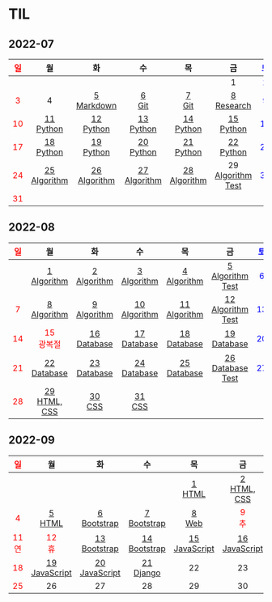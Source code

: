 # TIL

## 2022-07
| <span style="color: red">일</span> |                       월                       |                       화                        |                       수                       |                       목                       |                              금                              | <span style="color: blue">토</span> |
| :--------------------------------: | :--------------------------------------------: | :---------------------------------------------: | :--------------------------------------------: | :--------------------------------------------: | :----------------------------------------------------------: | :---------------------------------: |
|                                    |                                                |                                                 |                                                |                                                |                              1                               | <span style="color: blue">2</span>  |
| <span style="color: red">3</span>  |                       4                        | [5<br/>Markdown](./Markdown/마크다운%20문법.md) |           [6<br/>Git](./Git/Git.md)            |           [7<br/>Git](./Git/Git2.md)           |           [8<br/>Research](./Research/research.md)           | <span style="color: blue">9</span>  |
| <span style="color: red">10</span> |     [11<br/>Python](./Python/Python01.md)      |      [12<br/>Python](./Python/Python02.md)      |     [13<br/>Python](./Python/Python03.md)      |     [14<br/>Python](./Python/Python04.md)      |            [15<br/>Python](./Python/Python05.md)             | <span style="color: blue">16</span> |
| <span style="color: red">17</span> |     [18<br/>Python](./Python/Python06.md)      |      [19<br/>Python](./Python/Python07.md)      |     [20<br/>Python](./Python/Python08.md)      |     [21<br/>Python](./Python/Python09.md)      |            [22<br/>Python](./Python/Python10.md)             | <span style="color: blue">23</span> |
| <span style="color: red">24</span> | [25<br/>Algorithm](./Algorithm/Algorithm01.md) | [26<br/>Algorithm](./Algorithm/Algorithm02.md)  | [27<br/>Algorithm](./Algorithm/Algorithm03.md) | [28<br/>Algorithm](./Algorithm/Algorithm04.md) | 29<br/>[Algorithm](./Algorithm/Algorithm05.md)<br/>[Test](./Algorithm/swea/0729_coding_test) | <span style="color: blue">30</span> |
| <span style="color: red">31</span> |                                                |                                                 |                                                |                                                |                                                              |                                     |

## 2022-08

| <span style="color: red">일</span> |                      월                       |                      화                       |                       수                       |                       목                       |                              금                              | <span style="color: blue">토</span> |
| :--------------------------------: | :-------------------------------------------: | :-------------------------------------------: | :--------------------------------------------: | :--------------------------------------------: | :----------------------------------------------------------: | :---------------------------------: |
|                                    | [1<br/>Algorithm](./Algorithm/Algorithm06.md) | [2<br/>Algorithm](./Algorithm/Algorithm07.md) | [3<br/>Algorithm](./Algorithm/Algorithm08.md)  | [4<br/>Algorithm](./Algorithm/Algorithm09.md)  | [5<br/>Algorithm<br/>Test](./Algorithm/swea/0805_coding_test) | <span style="color: blue">6</span>  |
| <span style="color: red">7</span>  | [8<br/>Algorithm](./Algorithm/Algorithm10.md) | [9<br/>Algorithm](./Algorithm/Algorithm11.md) | [10<br/>Algorithm](./Algorithm/Algorithm12.md) | [11<br/>Algorithm](./Algorithm/Algorithm13.md) | [12<br/>Algorithm<br/>Test](./Algorithm/swea/0812_coding_test) | <span style="color: blue">13</span> |
| <span style="color: red">14</span> | <span style="color: red">15<br/>광복절</span> |  [16<br/>Database](./Database/Database01.md)  |  [17<br/>Database](./Database/Database02.md)   |  [18<br/>Database](./Database/Database03.md)   |         [19<br/>Database](./Database/Database04.md)          | <span style="color: blue">20</span> |
| <span style="color: red">21</span> |  [22<br/>Database](./Database/Database05.md)  |  [23<br/>Database](./Database/Database06.md)  |  [24<br/>Database](./Database/Database07.md)   |  [25<br/>Database](./Database/Database08.md)   |     [26<br/>Database<br/>Test](./Database/Database09.md)     | <span style="color: blue">27</span> |
| <span style="color: red">28</span> |      [29<br/>HTML, CSS](./Web/Web01.md)       |         [30<br/>CSS](./Web/Web02.md)          |          [31<br/>CSS](./Web/Web03.md)          |                                                |                                                              |                                     |

## 2022-09

|    <span style="color: red">일</span>     |                        월                         |                        화                         |                   수                   |                        목                         |                        금                         |    <span style="color: blue">토</span>    |
| :---------------------------------------: | :-----------------------------------------------: | :-----------------------------------------------: | :------------------------------------: | :-----------------------------------------------: | :-----------------------------------------------: | :---------------------------------------: |
|                                           |                                                   |                                                   |                                        |           [1<br/>HTML](./Web/Web04.md)            |       [2<br/>HTML, CSS](./Web/0902/project)       |    <span style="color: blue">3</span>     |
|     <span style="color: red">4</span>     |           [5<br/>HTML](./Web/Web05.md)            |         [6<br/>Bootstrap](./Web/Web06.md)         |   [7<br/>Bootstrap](./Web/Web07.md)    |            [8<br/>Web](./Web/Web08.md)            |     <span style="color: red">9<br/>추</span>      | <span style="color: red">10<br/>석</span> |
| <span style="color: red">11<br/>연</span> |     <span style="color: red">12<br/>휴</span>     |      [13<br/>Bootstrap](./Web/0913/project)       | [14<br/>Bootstrap](./Web/0914/project) | [15<br/>JavaScript](./JavaScript/JavaScript01.md) | [16<br/>JavaScript](./JavaScript/JavaScript02.md) |    <span style="color: blue">17</span>    |
|    <span style="color: red">18</span>     | [19<br/>JavaScript](./JavaScript/JavaScript03.md) | [20<br/>JavaScript](./JavaScript/JavaScript04.md) | [21<br/>Django](./Django/Django01.md)  |                        22                         |                        23                         |    <span style="color: blue">24</span>    |
|    <span style="color: red">25</span>     |                        26                         |                        27                         |                   28                   |                        29                         |                        30                         |                                           |

